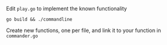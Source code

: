 Edit `play.go` to implement the known functionality

`go build && ./commandline`

Create new functions, one per file, and link it to your function in `commander.go`
